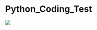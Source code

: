 # Python_Coding_Test

<img src="https://img.shields.io/badge/python-3776AB?style=flat&logo=python&logoColor=white"/>
